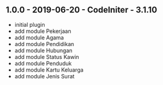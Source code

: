 ## 1.0.0 - 2019-06-20 - CodeIniter - 3.1.10
* initial plugin
* add module Pekerjaan
* add module Agama
* add module Pendidikan
* add module Hubungan
* add module Status Kawin
* add module Penduduk
* add module Kartu Keluarga
* add module Jenis Surat
